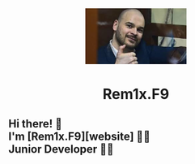 <div align="center">
    <a href="https://github.com/Rem1xF9/Porfolio_DEMO" rel="noopener" target="_blank">
      <img width="200" src="images.jpg" alt="Logo" />
    </a>
  </div>
  
  <h1 align="center">Rem1x.F9</h1>
  
  ## Hi there! 👋<br>I'm [Rem1x.F9][website] 🦸‍♂️<br>Junior Developer 👨‍💻  
